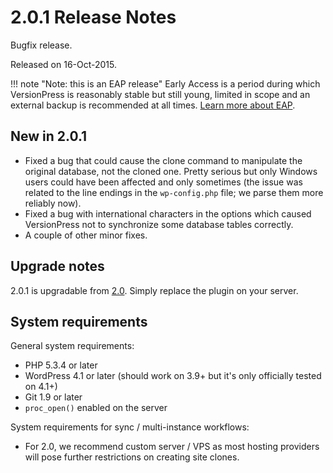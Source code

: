 # 2.0.1 Release Notes

Bugfix release.

Released on 16-Oct-2015.

!!! note "Note: this is an EAP release"
    Early Access is a period during which VersionPress is reasonably stable but still young, limited in scope and an external backup is recommended at all times. [Learn more about EAP](../getting-started/about-eap.md).


## New in 2.0.1

 - Fixed a bug that could cause the clone command to manipulate the original database, not the cloned one. Pretty serious but only Windows users could have been affected and only sometimes (the issue was related to the line endings in the `wp-config.php` file; we parse them more reliably now).
 - Fixed a bug with international characters in the options which caused VersionPress not to synchronize some database tables correctly.
 - A couple of other minor fixes.


## Upgrade notes

2.0.1 is upgradable from [2.0](./2.0.md). Simply replace the plugin on your server.


## System requirements

General system requirements:

 - PHP 5.3.4 or later
 - WordPress 4.1 or later (should work on 3.9+ but it's only officially tested on 4.1+)
 - Git 1.9 or later
 - `proc_open()` enabled on the server

System requirements for sync / multi-instance workflows:

 - For 2.0, we recommend custom server / VPS as most hosting providers will pose further restrictions on creating site clones.





